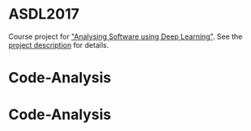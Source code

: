 # ASDL2017
Course project for ["Analysing Software using Deep Learning"](https://www.sola.tu-darmstadt.de/index.php?id=13101). See the [project description](https://www.sola.tu-darmstadt.de/fileadmin/user_upload/Group_SOLA/Teaching/summer_2017/ASDL/project_description_20170529.pdf) for details.




# Code-Analysis
# Code-Analysis
